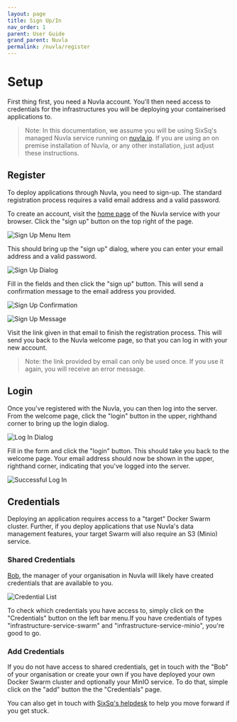 ```yaml
---
layout: page
title: Sign Up/In
nav_order: 1
parent: User Guide
grand_parent: Nuvla
permalink: /nuvla/register
---
```


Setup
=====

First thing first, you need a Nuvla account.  You'll then need access to credentials for the infrastructures you will be deploying your containerised applications to.

> Note: In this documentation, we assume you will be using SixSq's managed Nuvla service running on [nuvla.io](https://nuvla.io). If you are using an on premise installation of Nuvla, or any other installation, just adjust these instructions.

## Register

To deploy applications through Nuvla, you need to sign-up. The standard registration process requires a valid email address and a valid password.

To create an account, visit the [home page](https://nuvla.io/) of the Nuvla service with your browser. Click the "sign up" button on the top right of the page.

![Sign Up Menu Item](/assets/img/welcome.png)

This should bring up the "sign up" dialog, where you can enter your email address and a valid password.

![Sign Up Dialog](/assets/img/sign-up-dialog.png)

Fill in the fields and then click the "sign up" button.  This will send a confirmation message to the email address you provided.

![Sign Up Confirmation](/assets/img/sign-up-message.png)

![Sign Up Message](/assets/img/sign-up-email.png)

Visit the link given in that email to finish the registration process. This will send you back to the Nuvla welcome page, so that you can log in with your new account.

> Note: the link provided by email can only be used once. If you use it again, you will receive an error message.

## Login

Once you've registered with the Nuvla, you can then log into the server.  From the welcome page, click the "login" button in the upper, righthand corner to bring up the login dialog.

![Log In Dialog](/assets/img/log-in-dialog.png)

Fill in the form and click the "login" button.  This should take you back to the welcome page. Your email address should now be shown in the upper, righthand corner, indicating that you've logged into the server.

![Successful Log In](/assets/img/log-in-success.png)

## Credentials

Deploying an application requires access to a "target" Docker Swarm cluster.  Further, if you deploy applications that use Nuvla's data management features, your target Swarm will also require an S3 (Minio) service.

### Shared Credentials

[Bob](/bob), the manager of your organisation in Nuvla will likely have created credentials that are available to you.

![Credential List](/assets/img/api-creds.png)

To check which credentials you have access to, simply click on the "Credentials" button on the left bar menu.If you have credentials of types "infrastructure-service-swarm" and "infrastructure-service-minio", you're good to go.

### Add Credentials

If you do not have access to shared credentials, get in touch with the "Bob" of your organisation or create your own if you have deployed your own Docker Swarm cluster and optionally your MinIO service. To do that, simple click on the "add" button the the "Credentials" page.

You can also get in touch with [SixSq's helpdesk](mailto:support@sixsq.com) to help you move forward if you get stuck.

